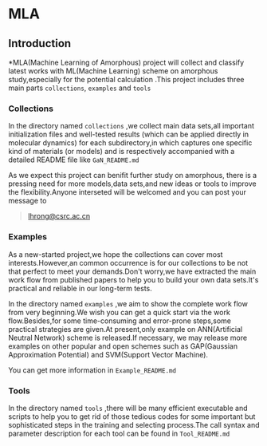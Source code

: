 # MLA
## Introduction

*MLA(Machine Learning of Amorphous) project will collect and classify latest works with ML(Machine Learning) scheme on amorphous study,especially for the potential calculation .This project includes three main parts `collections`, `examples` and `tools` 

### Collections

In the directory named `collections` ,we collect main data sets,all important initialization files and well-tested results (which can be applied directly in molecular dynamics) for each subdirectory,in which captures one specific kind of materials (or models) and is respectively accompanied with a detailed README file like `GaN_README.md` 

As we expect this project can benifit further study on amorphous, there is a pressing need for more models,data sets,and new ideas or tools to improve the flexibility.Anyone interseted will be welcomed and you can post your message to 

>lhrong@csrc.ac.cn

### Examples

As a new-started project,we hope the collections can cover most interests.However,an common occurrence is for our collections to be not that perfect to meet your demands.Don't worry,we have extracted the main work flow from published papers to help you to build your own data sets.It's practical and reliable in our long-term tests.   
 
In the directory named `examples` ,we aim to show the complete work flow from very beginning.We wish you can get a quick start via the work flow.Besides,for some time-consuming and error-prone steps,some practical strategies are given.At present,only example on ANN(Artificial Neutral Network) scheme is released.If necessary, we may release more examples on other popular and open schemes such as GAP(Gaussian Approximation Potential) and SVM(Support Vector Machine).

You can get more information in `Example_README.md` 

### Tools

In the directory named `tools` ,there will be many efficient executable and scripts to help you to get rid of those tedious codes for some important but sophisticated steps in the training and selecting process.The call syntax and parameter description for each tool can be found in `Tool_README.md`
